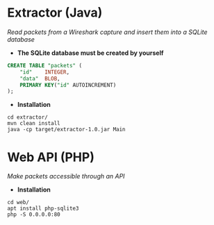 # **Extractor (Java)**
*Read packets from a Wireshark capture and insert them into a SQLite database*

* **The SQLite database must be created by yourself**
```SQL
CREATE TABLE "packets" (
	"id"	INTEGER,
	"data"	BLOB,
	PRIMARY KEY("id" AUTOINCREMENT)
);
```

* **Installation**
```
cd extractor/
mvn clean install
java -cp target/extractor-1.0.jar Main
```

# **Web API (PHP)**
*Make packets accessible through an API*

* **Installation**
```
cd web/
apt install php-sqlite3
php -S 0.0.0.0:80
```
